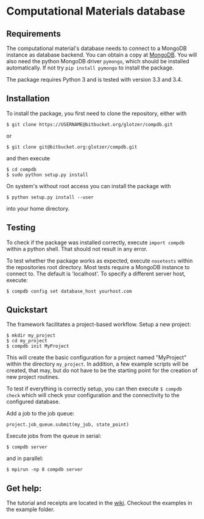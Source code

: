 # Computational Materials database

## Requirements
  
The computational material's database needs to connect to a MongoDB instance as database backend.
You can obtain a copy at [MongoDB](http://www.mongodb.org).
You will also need the python MongoDB driver `pymongo`, which should be installed automatically.
If not try `pip install pymongo` to install the package.

The package requires Python 3 and is tested with version 3.3 and 3.4.

## Installation

To install the package, you first need to clone the repository, either with

    $ git clone https://USERNAME@bitbucket.org/glotzer/compdb.git

or 

    $ git clone git@bitbucket.org:glotzer/compdb.git

and then execute

    $ cd compdb
    $ sudo python setup.py install

On system's without root access you can install the package with
  
    $ python setup.py install --user

into your home directory.

## Testing

To check if the package was installed correctly, execute `import compdb` within a python shell.
That should not result in any error.

To test whether the package works as expected, execute `nosetests` within the repositories root directory.
Most tests require a MongoDB instance to connect to. The default is 'localhost'. To specify a different server host, execute:

    $ compdb config set database_host yourhost.com

## Quickstart

The framework facilitates a project-based workflow.
Setup a new project:

    $ mkdir my_project
    $ cd my_project
    $ compdb init MyProject

This will create the basic configuration for a project named "MyProject" within the directory `my_project`.
In addition, a few example scripts will be created, that may, but do not have to be the starting point for the creation of new project routines.

To test if everything is correctly setup, you can then execute `$ compdb check` which will check your configuration and the connectivity to the configured database.

Add a job to the job queue:

    project.job_queue.submit(my_job, state_point)

Execute jobs from the queue in serial:

    $ compdb server

and in parallel:

    $ mpirun -np 8 compdb server

## Get help:

The tutorial and receipts are located in the [wiki](https://bitbucket.org/glotzer/compdb/wiki).
Checkout the examples in the example folder.